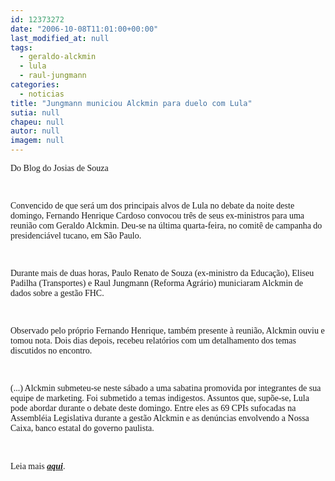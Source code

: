 ```yaml
---
id: 12373272
date: "2006-10-08T11:01:00+00:00"
last_modified_at: null
tags:
  - geraldo-alckmin
  - lula
  - raul-jungmann
categories:
  - noticias
title: "Jungmann municiou Alckmin para duelo com Lula"
sutia: null
chapeu: null
autor: null
imagem: null
---
```

<p class="MsoNormal"><span style="font-family: Verdana;">Do Blog do Josias de Souza<!--?xml:namespace prefix = o ns = "urn:schemas-microsoft-com:office:office" ?--></span></p>
<p class="MsoNormal"><span style="font-family: Verdana;">&nbsp;</span></p>
<p class="MsoNormal"><span style="font-family: Verdana;">Convencido de que ser&aacute; um dos principais alvos de Lula no debate da noite deste domingo, Fernando Henrique Cardoso convocou tr&ecirc;s de seus ex-ministros para uma reuni&atilde;o com Geraldo Alckmin. Deu-se na &uacute;ltima quarta-feira, no comit&ecirc; de campanha do presidenci&aacute;vel tucano, <!--?xml:namespace prefix = st1 ns = "urn:schemas-microsoft-com:office:smarttags" ?-->em S&atilde;o Paulo.</span></p>
<p class="MsoNormal"><span style="font-family: Verdana;">&nbsp;</span></p>
<p class="MsoNormal"><span style="font-family: Verdana;">Durante mais de duas horas, Paulo Renato de Souza (ex-ministro da Educa&ccedil;&atilde;o), Eliseu Padilha (Transportes) e Raul Jungmann (Reforma Agr&aacute;rio) municiaram Alckmin de dados sobre a gest&atilde;o FHC. </span></p>
<p class="MsoNormal"><span style="font-family: Verdana;">&nbsp;</span></p>
<p class="MsoNormal"><span style="font-family: Verdana;">Observado pelo pr&oacute;prio Fernando Henrique, tamb&eacute;m presente &agrave; reuni&atilde;o, Alckmin ouviu e tomou nota. Dois dias depois, recebeu relat&oacute;rios com um detalhamento dos temas discutidos no encontro.</span></p>
<p class="MsoNormal"><span style="font-family: Verdana;">&nbsp;</span></p>
<p class="MsoNormal"><span style="font-family: Verdana;">(...) Alckmin submeteu-se neste s&aacute;bado a uma sabatina promovida por integrantes de sua equipe de marketing. Foi submetido a temas indigestos. Assuntos que, sup&otilde;e-se, Lula pode abordar durante o debate deste domingo. Entre eles as 69 CPIs sufocadas na Assembl&eacute;ia Legislativa durante a gest&atilde;o Alckmin e as den&uacute;ncias envolvendo a Nossa Caixa, banco estatal do governo paulista.</span></p>
<p class="MsoNormal">&nbsp;</p>
<p class="MsoNormal"><span style="font-family: Verdana;">Leia mais <a href="http://fivenews.sjcc.com.br/https:/josiasdesouza.folha.blog.uol.com.br/" target="_blank" rel="noopener noreferrer"><strong><em>aqui</em></strong></a>. &nbsp;</span></p>
